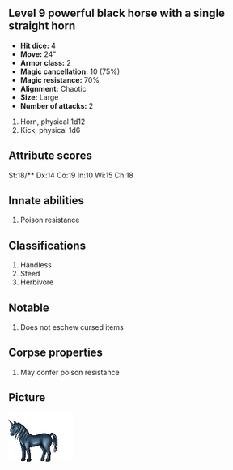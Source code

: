 ## Level 9 powerful black horse with a single straight horn

- **Hit dice:** 4
- **Move:** 24"
- **Armor class:** 2
- **Magic cancellation:** 10 (75%)
- **Magic resistance:** 70%
- **Alignment:** Chaotic
- **Size:** Large
- **Number of attacks:** 2
1. Horn, physical 1d12
2. Kick, physical 1d6

## Attribute scores

St:18/** Dx:14 Co:19 In:10 Wi:15 Ch:18

## Innate abilities

1. Poison resistance

## Classifications

1. Handless
2. Steed
3. Herbivore

## Notable

1. Does not eschew cursed items

## Corpse properties

1. May confer poison resistance

## Picture

![Black unicorn](https://github.com/hyvanmielenpelit/GnollHackTileSet/blob/main/Monsters/black_unicorn/black_unicorn.png)
